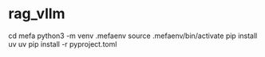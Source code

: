 # rag_vllm

cd mefa
python3  -m venv .mefaenv 
source .mefaenv/bin/activate
pip install uv
uv pip install  -r pyproject.toml